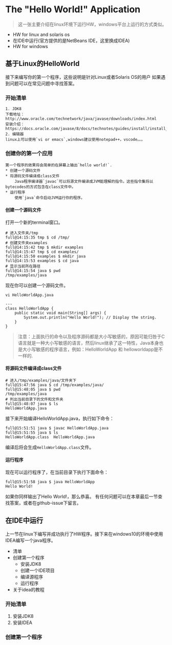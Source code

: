 # The "Hello World!" Application
> 这一张主要介绍在linux环境下运行HW，windows平台上运行的方式类似。

* HW for linux and solaris os
* 在IDE中运行(官方提供的是NetBeans IDE，这里换成IDEA)
* HW for windows

## 基于Linux的HelloWorld

接下来编写你的第一个程序，这些说明是针对Linux或者Solaris OS的用户
如果遇到问题可以在常见问题中寻找答案。

### 开始清单
	1. JDK8
	下载地址：http://www.oracle.com/technetwork/java/javase/downloads/index.html
	安装介绍：https://docs.oracle.com/javase/8/docs/technotes/guides/install/install_overview.html
	2. 编辑器
	linux上可以使用`vi or emacs`,windows建议使用notepad++，vscode。。。
### 创建你的第一个应用
	第一个程序的效果将会简单的在屏幕上输出`hello world!`.
	* 创建一个源码文件
	* 将源码文件编译成class文件
		Java程序编译器`javac`可以将源文件编译成JVM能理解的指令。这些指令集将以bytecodes的方式包含在class文件中。
	* 运行程序
		使用`java`命令启动JVM运行你的程序。
#### 创建一个源码文件
打开一个新的terminal窗口。
```	
# 进入文件夹/tmp
full@14:15:35 tmp $ cd /tmp/
# 创建文件夹examples
full@14:15:42 tmp $ mkdir examples
full@14:15:47 tmp $ cd examples/
full@14:15:50 examples $ mkdir java
full@14:15:53 examples $ cd java
# 显示当前所在路径
full@14:15:54 java $ pwd
/tmp/examples/java
```	

现在你可以创建一个源码文件。
```
vi HelloWorldApp.java

---
class HelloWorldApp {
    public static void main(String[] args) {
        System.out.println("Hello World!"); // Display the string.
    }
}
```
> 注意：上面执行的命令以及程序源码都是大小写敏感的，原因可能归咎于C语言就是一种大小写敏感的语言，然后linux继承了这一特性，Java本身也是大小写敏感的程序语言，例如：HelloWorldApp 和 helloworldapp是不一样的.

#### 将源码文件编译成class文件
```
# 进入/tmp/examples/java/文件夹下
full@15:47:56 java $ cd /tmp/examples/java/
full@15:48:05 java $ pwd
/tmp/examples/java
# 列出当前目录下的文件和文件夹
full@15:48:07 java $ ls
HelloWorldApp.java
```

接下来开始编译HelloWorldApp.java，执行如下命令：
```
full@15:51:51 java $ javac HelloWorldApp.java
full@15:51:55 java $ ls
HelloWorldApp.class  HelloWorldApp.java
```
编译后将会生成`HelloWorldApp.class`文件。
#### 运行程序
现在可以运行程序了，在当前目录下执行下面命令：
```
full@15:51:58 java $ java HelloWorldApp
Hello World!
```

如果你同样输出了Hello World!，那么恭喜。
有任何问题可以在本章最后一节查找答案，或者在github-issue下留言。

## 在IDE中运行
上一节在linux下编写并成功执行了HW程序。接下来在windows10的环境中使用IDEA编写一个java程序。
* 清单
* 创建第一个程序
	* 安装JDK8
	* 创建一个IDE项目
	* 编译源程序
	* 运行程序
* 关于idea的教程

### 开始清单
1. 安装JDK8
2. 安装IDEA

### 创建第一个程序
	
	
	
	
	
	
	
	
	
	
	
	